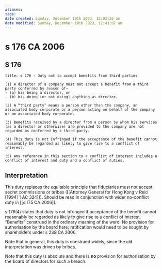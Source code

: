 ```yaml
---
aliases: 
tags: 
date created: Sunday, December 10th 2023, 12:02:20 am
date modified: Sunday, December 10th 2023, 12:41:07 am
---
```


# s 176 CA 2006

## S 176

```ad-statute
title: s 176 - Duty not to accept benefits from third parties

(1) A director of a company must not accept a benefit from a third party conferred by reason of—
- (a) his being a director, or
- (b) his doing (or not doing) anything as director.

(2) A “third party” means a person other than the company, an associated body corporate or a person acting on behalf of the company or an associated body corporate.

(3) Benefits received by a director from a person by whom his services (as a director or otherwise) are provided to the company are not regarded as conferred by a third party.

(4) This duty is not infringed if the acceptance of the benefit cannot reasonably be regarded as likely to give rise to a conflict of interest.

(5) Any reference in this section to a conflict of interest includes a conflict of interest and duty and a conflict of duties.
```

## Interpretation

This duty replaces the equitable principle that fiduciaries must not accept secret commissions or bribes ([[Attorney General for Hong Kong v Reid [1994] 1 AC 324]]). Should be read in conjunction with wider no-conflict duty in [[s 175 CA 2006]].

s 176(4) states that duty is not infringed if acceptance of the benefit cannot reasonably be regarded as likely to give rise to a conflict of interest. “Benefits” construed in the ordinary meaning of the word. No provision for authorisation by the board here; ratification would need to be sought by shareholders under s 239 CA 2006.

Note that in general, this duty is construed widely, since the old interpretation was driven by bribes.

Note that this duty is absolute and there is **no** provision for authorisation by the board of directors for such a breach.
